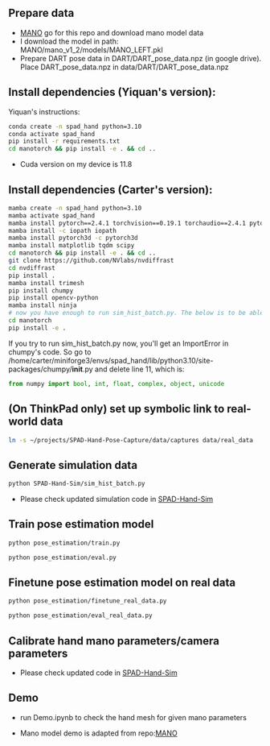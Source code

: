 ## Prepare data

- [MANO](https://github.com/otaheri/MANO) go for this repo and download mano model data
- I download the model in path: MANO/mano_v1_2/models/MANO_LEFT.pkl
- Prepare DART pose data in DART/DART_pose_data.npz (in google drive). Place DART_pose_data.npz in data/DART/DART_pose_data.npz



## Install dependencies (Yiquan's version):

Yiquan's instructions:
```sh
conda create -n spad_hand python=3.10
conda activate spad_hand
pip install -r requirements.txt
cd manotorch && pip install -e . && cd ..
```

 - Cuda version on my device is 11.8


## Install dependencies (Carter's version):
```sh
mamba create -n spad_hand python=3.10
mamba activate spad_hand
mamba install pytorch==2.4.1 torchvision==0.19.1 torchaudio==2.4.1 pytorch-cuda=12.1 -c pytorch -c nvidia
mamba install -c iopath iopath
mamba install pytorch3d -c pytorch3d
mamba install matplotlib tqdm scipy
cd manotorch && pip install -e . && cd ..
git clone https://github.com/NVlabs/nvdiffrast
cd nvdiffrast
pip install .
mamba install trimesh
pip install chumpy
pip install opencv-python
mamba install ninja
# now you have enough to run sim_hist_batch.py. The below is to be able to run train, eval, etc.
cd manotorch
pip install -e .
```

If you try to run sim_hist_batch.py now, you'll get an ImportError in chumpy's code. So go to 
/home/carter/miniforge3/envs/spad_hand/lib/python3.10/site-packages/chumpy/__init__.py and delete line 11, which is:
```python
from numpy import bool, int, float, complex, object, unicode
```

## (On ThinkPad only) set up symbolic link to real-world data
```sh
ln -s ~/projects/SPAD-Hand-Pose-Capture/data/captures data/real_data
```

## Generate simulation data

```sh
python SPAD-Hand-Sim/sim_hist_batch.py 
```
 - Please check updated simulation code in [SPAD-Hand-Sim](https://github.com/adrenaline21/SPAD-Hand-Sim)

## Train pose estimation model

```sh
python pose_estimation/train.py

python pose_estimation/eval.py
```

## Finetune pose estimation model on real data

```sh
python pose_estimation/finetune_real_data.py

python pose_estimation/eval_real_data.py
```

## Calibrate hand mano parameters/camera parameters

 - Please check updated code in [SPAD-Hand-Sim](https://github.com/adrenaline21/SPAD-Hand-Sim)



## Demo

 - run Demo.ipynb to check the hand mesh for given mano parameters

 - Mano model demo is adapted from repo:[MANO](https://github.com/otaheri/MANO)


